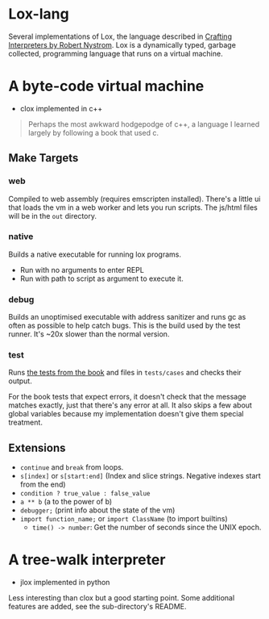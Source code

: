 # Lox-lang

Several implementations of Lox, the language described in [Crafting Interpreters by Robert Nystrom](https://craftinginterpreters.com). Lox is a dynamically typed, garbage collected, programming language that runs on a virtual machine. 

# A byte-code virtual machine 

- clox implemented in c++

> Perhaps the most awkward hodgepodge of c++, a language I learned largely by following a book that used c. 

## Make Targets

### web

Compiled to web assembly (requires emscripten installed). There's a little ui that loads the vm in a web worker and lets you run scripts. The js/html files will be in the `out` directory. 

### native 

Builds a native executable for running lox programs. 

- Run with no arguments to enter REPL
- Run with path to script as argument to execute it. 

### debug

Builds an unoptimised executable with address sanitizer and runs gc as often as possible to help catch bugs. 
This is the build used by the test runner. It's ~20x slower than the normal version. 

### test

Runs [the tests from the book](https://github.com/munificent/craftinginterpreters/tree/master/test) and files in `tests/cases` and checks their output. 

For the book tests that expect errors, it doesn't check that the message matches exactly, just that there's any error at all. 
It also skips a few about global variables because my implementation doesn't give them special treatment. 

## Extensions 

- `continue` and `break` from loops. 
- `s[index]` or `s[start:end]` (Index and slice strings. Negative indexes start from the end)
- `condition ? true_value : false_value`
- `a ** b` (a to the power of b)
- `debugger;` (print info about the state of the vm)
- `import function_name;` or `import ClassName` (to import builtins)
	- `time() -> number`: Get the number of seconds since the UNIX epoch.  
<!--
	- `getc() -> number`: Read a single character from stdin and return the character code as an integer. Returns -1 at end of input. 
	- `chr(ch: number) -> string`: Convert given character code number to a single-character string. 
	- `exit(status: number)`: Exit the process and return the given status code.
	- `print_error(msg: string)`: Print message string on stderr.
	- `sleep(ms: number)`: Suspend the program for some number of milliseconds. 
-->

# A tree-walk interpreter

- jlox implemented in python

Less interesting than clox but a good starting point. Some additional features are added, see the sub-directory's README. 
